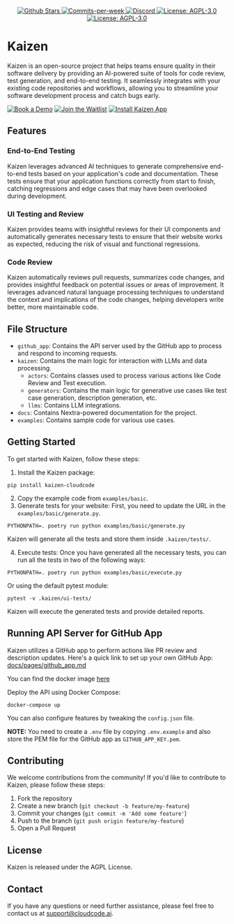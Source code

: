 <p align="center">
  <a href="https://github.com/Cloud-Code-AI/">
    <img src="https://img.shields.io/github/stars/Cloud-Code-AI/cloudcode" alt="Github Stars">
  </a>
  <a href="https://github.com/Cloud-Code-AI/cloudcode/pulse">
    <img src="https://img.shields.io/github/commit-activity/w/Cloud-Code-AI/cloudcode" alt="Commits-per-week">
  </a>
    <a href="https://discord.gg/W33Hh5yWpj">
    <img src="https://img.shields.io/discord/1156434217966764033.svg?style=social&logo=discord" alt="Discord">
    </a>
  <a href="https://opensource.org/license/agpl-v3">
    <img src="https://img.shields.io/badge/License-AGPL%20v3-blue.svg" alt="License: AGPL-3.0">
  </a>
  <a href="https://hub.docker.com/r/cloudcodeai/kaizen-app">
    <img src="https://img.shields.io/docker/pulls/cloudcodeai/kaizen-app.svg?style=flat-square" alt="License: AGPL-3.0">
  </a>

</p>

# Kaizen

Kaizen is an open-source project that helps teams ensure quality in their software delivery by providing an AI-powered suite of tools for code review, test generation, and end-to-end testing. It seamlessly integrates with your existing code repositories and workflows, allowing you to streamline your software development process and catch bugs early.

[![Book a Demo](https://img.shields.io/badge/Book%20a%20Demo-Book%20Now-brightgreen)](https://www.cloudcode.ai/book-a-demo.html) [![Join the Waitlist](https://img.shields.io/badge/Join%20the%20Waitlist-Sign%20Up-blue)](https://cloudcode.ai/#cta) [![Install Kaizen App](https://img.shields.io/badge/Install%20Kaizen%20App)](https://github.com/apps/kaizen-bot)


## Features

### End-to-End Testing

Kaizen leverages advanced AI techniques to generate comprehensive end-to-end tests based on your application's code and documentation. These tests ensure that your application functions correctly from start to finish, catching regressions and edge cases that may have been overlooked during development.

### UI Testing and Review

Kaizen provides teams with insightful reviews for their UI components and automatically generates necessary tests to ensure that their website works as expected, reducing the risk of visual and functional regressions.

### Code Review

Kaizen automatically reviews pull requests, summarizes code changes, and provides insightful feedback on potential issues or areas of improvement. It leverages advanced natural language processing techniques to understand the context and implications of the code changes, helping developers write better, more maintainable code.

## File Structure

- `github_app`: Contains the API server used by the GitHub app to process and respond to incoming requests.
- `kaizen`: Contains the main logic for interaction with LLMs and data processing.
  - `actors`: Contains classes used to process various actions like Code Review and Test execution.
  - `generators`: Contains the main logic for generative use cases like test case generation, description generation, etc.
  - `llms`: Contains LLM integrations.
- `docs`: Contains Nextra-powered documentation for the project.
- `examples`: Contains sample code for various use cases.

## Getting Started

To get started with Kaizen, follow these steps:

1. Install the Kaizen package:

```
pip install kaizen-cloudcode
```

2. Copy the example code from `examples/basic`.
3. Generate tests for your website:
   First, you need to update the URL in the `examples/basic/generate.py`.

```
PYTHONPATH=. poetry run python examples/basic/generate.py
```

Kaizen will generate all the tests and store them inside `.kaizen/tests/`.

4. Execute tests:
   Once you have generated all the necessary tests, you can run all the tests in two of the following ways:

```
PYTHONPATH=. poetry run python examples/basic/execute.py
```

Or using the default pytest module:

```
pytest -v .kaizen/ui-tests/
```

Kaizen will execute the generated tests and provide detailed reports.

## Running API Server for GitHub App

Kaizen utilizes a GitHub app to perform actions like PR review and description updates. Here's a quick link to set up your own GitHub App: [docs/pages/github_app.md](docs/pages/github_app.md)

You can find the docker image [here](https://hub.docker.com/r/cloudcodeai/kaizen-app)

Deploy the API using Docker Compose:

```
docker-compose up
```

You can also configure features by tweaking the `config.json` file.

**NOTE:** You need to create a `.env` file by copying `.env.example` and also store the PEM file for the GitHub app as `GITHUB_APP_KEY.pem`.

## Contributing

We welcome contributions from the community! If you'd like to contribute to Kaizen, please follow these steps:

1. Fork the repository
2. Create a new branch (`git checkout -b feature/my-feature`)
3. Commit your changes (`git commit -m 'Add some feature'`)
4. Push to the branch (`git push origin feature/my-feature`)
5. Open a Pull Request

## License

Kaizen is released under the AGPL License.

## Contact

If you have any questions or need further assistance, please feel free to contact us at support@cloudcode.ai.
